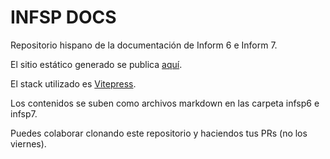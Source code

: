 # INFSP DOCS

Repositorio hispano de la documentación de Inform 6 e Inform 7.

El sitio estático generado se publica [aquí](https://sarganar.github.io/infsp-docs/).

El stack utilizado es [Vitepress](https://vitepress.dev/).

Los contenidos se suben como archivos markdown en las carpeta infsp6 e infsp7.

Puedes colaborar clonando este repositorio y haciendos tus PRs (no los viernes).

